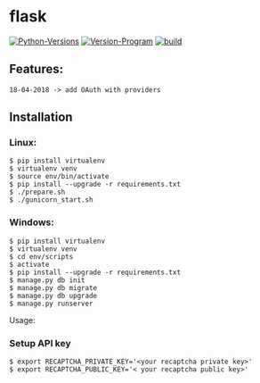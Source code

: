 # flask
[![Python-Versions](https://img.shields.io/badge/python-2.7%2C%203.3%2C%203.4%2C%203.5-blue.svg)](https://www.python.org/)
[![Version-Program](https://img.shields.io/badge/version-1.1-orange.svg)](https://github.com/HeavenH/flask/releases)
[![build](https://img.shields.io/badge/build-passing-brightgreen.svg)](https://github.com/HeavenH/flask)

## Features:
```
18-04-2018 -> add OAuth with providers
```

## Installation

### Linux:

```
$ pip install virtualenv
$ virtualenv venv
$ source env/bin/activate
$ pip install --upgrade -r requirements.txt
$ ./prepare.sh
$ ./gunicorn_start.sh
```
### Windows:
```
$ pip install virtualenv
$ virtualenv venv
$ cd env/scripts
$ activate
$ pip install --upgrade -r requirements.txt
$ manage.py db init
$ manage.py db migrate
$ manage.py db upgrade
$ manage.py runserver
```

Usage:

### Setup API key
```
$ export RECAPTCHA_PRIVATE_KEY='<your recaptcha private key>'
$ export RECAPTCHA_PUBLIC_KEY='< your recaptcha public key>'
```
